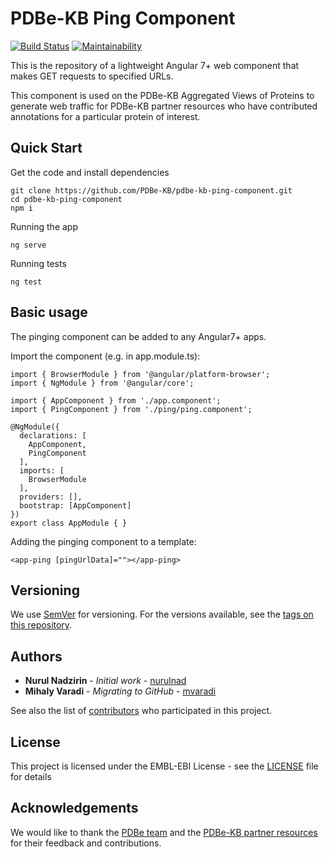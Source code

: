 PDBe-KB Ping Component
=

[![Build Status](https://www.travis-ci.com/PDBe-KB/pdbe-kb-ping-component.svg?branch=main)](https://www.travis-ci.com/PDBe-KB/pdbe-kb-ping-component)
[![Maintainability](https://api.codeclimate.com/v1/badges/cf98b84b88b21a3e6fb5/maintainability)](https://codeclimate.com/github/PDBe-KB/pdbe-kb-ping-component/maintainability)

This is the repository of a lightweight Angular 7+ web component that makes GET requests to specified URLs. 

This component is used on the PDBe-KB Aggregated Views of Proteins to generate web traffic for PDBe-KB partner resources who have contributed annotations for a particular protein of interest.

## Quick Start

Get the code and install dependencies
```
git clone https://github.com/PDBe-KB/pdbe-kb-ping-component.git
cd pdbe-kb-ping-component
npm i
```

Running the app
```
ng serve
```

Running tests
```
ng test
```

## Basic usage

The pinging component can be added to any Angular7+ apps.

Import the component (e.g. in app.module.ts):
```
import { BrowserModule } from '@angular/platform-browser';
import { NgModule } from '@angular/core';

import { AppComponent } from './app.component';
import { PingComponent } from './ping/ping.component';

@NgModule({
  declarations: [
    AppComponent,
    PingComponent
  ],
  imports: [
    BrowserModule
  ],
  providers: [],
  bootstrap: [AppComponent]
})
export class AppModule { }
```

Adding the pinging component to a template:
```angular2html
<app-ping [pingUrlData]=""></app-ping>
```

## Versioning

We use [SemVer](http://semver.org/) for versioning. For the versions available, see the [tags on this repository](https://github.com/PDBe-KB/pdbe-kb-ping-component/tags).

## Authors

* **Nurul Nadzirin** - *Initial work* - [nurulnad](https://github.com/nurulnad)
* **Mihaly Varadi** - *Migrating to GitHub* - [mvaradi](https://github.com/mvaradi)

See also the list of [contributors](https://github.com/PDBe-KB/pdbe-kb-ping-component/contributors) who participated in this project.

## License

This project is licensed under the EMBL-EBI License - see the [LICENSE](LICENSE) file for details

## Acknowledgements

We would like to thank the [PDBe team](https://www.pdbe.org) and the [PDBe-KB partner resources](https://github.com/PDBe-KB/pdbe-kb-manual/wiki/PDBe-KB-Annotations) for their feedback and contributions.
